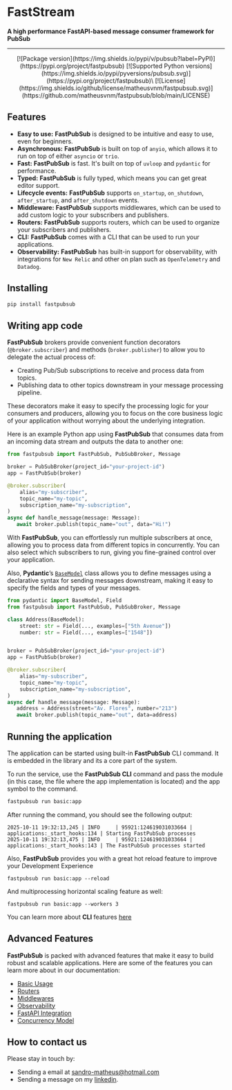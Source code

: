 # FastStream

<b>A high performance FastAPI-based message consumer framework for PubSub</b>


---

<div align="center">
[![Package version](https://img.shields.io/pypi/v/pubsub?label=PyPI)](https://pypi.org/project/fastpubsub)
[![Supported Python versions](https://img.shields.io/pypi/pyversions/pubsub.svg)](https://pypi.org/project/fastpubsub)\
[![License](https://img.shields.io/github/license/matheusvnm/fastpubsub.svg)](https://github.com/matheusvnm/fastpubsub/blob/main/LICENSE)
</div>


## Features

- **Easy to use:** **FastPubSub** is designed to be intuitive and easy to use, even for beginners.
- **Asynchronous:** **FastPubSub** is built on top of `anyio`, which allows it to run on top of either `asyncio` or `trio`.
- **Fast:** **FastPubSub** is fast. It's built on top of `uvloop` and `pydantic` for performance.
- **Typed:** **FastPubSub** is fully typed, which means you can get great editor support.
- **Lifecycle events:** **FastPubSub** supports `on_startup`, `on_shutdown`, `after_startup`, and `after_shutdown` events.
- **Middleware:** **FastPubSub** supports middlewares, which can be used to add custom logic to your subscribers and publishers.
- **Routers:** **FastPubSub** supports routers, which can be used to organize your subscribers and publishers.
- **CLI:** **FastPubSub** comes with a CLI that can be used to run your applications.
- **Observability:** **FastPubSub** has built-in support for observability, with integrations for `New Relic` and other on plan such as `OpenTelemetry` and `Datadog`.

## Installing

```bash
pip install fastpubsub
```

## Writing app code

**FastPubSub** brokers provide convenient function decorators (`@broker.subscriber`) and methods (`broker.publisher`) to allow you to delegate the actual process of:

- Creating Pub/Sub subscriptions to receive and process data from topics.
- Publishing data to other topics downstream in your message processing pipeline.

These decorators make it easy to specify the processing logic for your consumers and producers, allowing you to focus on the core business logic of your application without worrying about the underlying integration.

Here is an example Python app using **FastPubSub** that consumes data from an incoming data stream and outputs the data to another one:


```python
from fastpubsub import FastPubSub, PubSubBroker, Message

broker = PubSubBroker(project_id="your-project-id")
app = FastPubSub(broker)

@broker.subscriber(
    alias="my-subscriber",
    topic_name="my-topic",
    subscription_name="my-subscription",
)
async def handle_message(message: Message):
   await broker.publish(topic_name="out", data="Hi!")

```

With **FastPubSub**, you can effortlessly run multiple subscribers at once, allowing you to process data from different topics in concurrently. You can also select which subscribers to run, giving you fine-grained control over your application.

Also, **Pydantic**’s [`BaseModel`](https://docs.pydantic.dev/usage/models/) class allows you to define messages using a declarative syntax for sending messages downstream, making it easy to specify the fields and types of your messages.


```python
from pydantic import BaseModel, Field
from fastpubsub import FastPubSub, PubSubBroker, Message

class Address(BaseModel):
    street: str = Field(..., examples=["5th Avenue"])
    number: str = Field(..., examples=["1548"])


broker = PubSubBroker(project_id="your-project-id")
app = FastPubSub(broker)

@broker.subscriber(
    alias="my-subscriber",
    topic_name="my-topic",
    subscription_name="my-subscription",
)
async def handle_message(message: Message):
   address = Address(street="Av. Flores", number="213")
   await broker.publish(topic_name="out", data=address)

```

## Running the application

The application can be started using built-in **FastPubSub** CLI command.
It is embedded in the library and its a core part of the system.

To run the service, use the **FastPubSub CLI** command and pass the module (in this case, the file where the app implementation is located) and the app symbol to the command.



```bash
fastpubsub run basic:app
```

After running the command, you should see the following output:


``` shell
2025-10-11 19:32:13,245 | INFO     | 95921:124619031033664 | applications:_start_hooks:134 | Starting FastPubSub processes
2025-10-11 19:32:13,475 | INFO     | 95921:124619031033664 | applications:_start_hooks:143 | The FastPubSub processes started
```

Also, **FastPubSub** provides you with a great hot reload feature to improve your Development Experience

``` shell
fastpubsub run basic:app --reload
```

And multiprocessing horizontal scaling feature as well:

``` shell
fastpubsub run basic:app --workers 3
```

You can learn more about **CLI** features [here](docs/cli.md)


## Advanced Features

**FastPubSub** is packed with advanced features that make it easy to build robust and scalable applications. Here are some of the features you can learn more about in our documentation:

- [Basic Usage](./docs/basic_usage.md)
- [Routers](./docs/routers.md)
- [Middlewares](./docs/middlewares.md)
- [Observability](./docs/observability.md)
- [FastAPI Integration](./docs/fastapi_integration.md)
- [Concurrency Model](./docs/concurrency_model.md)

## How to contact us
Please stay in touch by:
- Sending a email at sandro-matheus@hotmail.com
- Sending a message on my [linkedin](https://www.linkedin.com/in/matheusvnm/).
